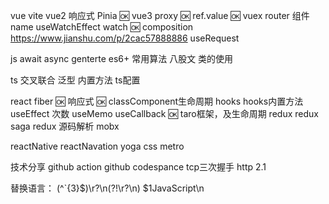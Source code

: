 <!--
 * @Author: Chenxu
 * @Date: 2023-07-26 08:59:01
 * @LastEditTime: 2023-07-31 09:35:50
 * @Description: 
-->
vue
  vite
  vue2 响应式
  Pinia 🆗
  vue3 proxy 🆗
  ref.value 🆗
  vuex
  router 组件name
  useWatchEffect watch 🆗
  composition https://www.jianshu.com/p/2cac57888886
  useRequest

js
  await async
  genterte
  es6+
  常用算法 八股文
  类的使用

ts
  交叉联合
  泛型
  内置方法
  ts配置

react
  fiber 🆗
  响应式 🆗
  classComponent生命周期
  hooks 
  hooks内置方法
  useEffect 次数
  useMemo useCallback 🆗
  taro框架，及生命周期
  redux redux saga
  redux 源码解析
  mobx

reactNative
  reactNavation
  yoga css
  metro

技术分享
  github action
  github codespance
  tcp三次握手
  http 2.1

替换语言：
(^`{3}$)\r?\n(?!\r?\n)
$1JavaScript\n